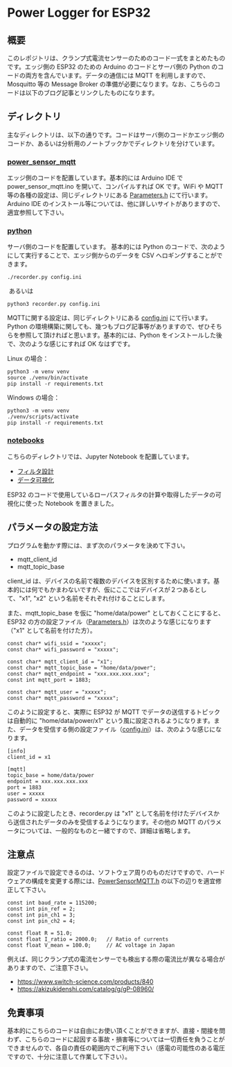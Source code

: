 # Power Logger for ESP32

## 概要

このレポジトリは、クランプ式電流センサーのためのコード一式をまとめたものです。エッジ側の ESP32 のための Arduino のコードとサーバ側の Python のコードの両方を含んでいます。データの通信には MQTT を利用しますので、Mosquitto 等の Message Broker の準備が必要になります。なお、こちらのコードは以下のブログ記事とリンクしたものになります。


## ディレクトリ

主なディレクトリは、以下の通りです。コードはサーバ側のコードかエッジ側のコードか、あるいは分析用のノートブックかでディレクトリを分けています。

### [power_sensor_mqtt]
エッジ側のコードを配置しています。基本的には Arduino IDE で power_sensor_mqtt.ino を開いて、コンパイルすれば OK です。WiFi や MQTT等の各種の設定は、同じディレクトリにある [Parameters.h] にて行います。Arduino IDE のインストール等については、他に詳しいサイトがありますので、適宜参照して下さい。

### [python]
サーバ側のコードを配置しています。 基本的には Python のコードで、次のようにして実行することで、エッジ側からのデータを CSV へロギングすることができます。

```
./recorder.py config.ini
```
​
あるいは

```
python3 recorder.py config.ini
```

MQTTに関する設定は、同じディレクトリにある [config.ini] にて行います。Python の環境構築に関しても、幾つもブログ記事等がありますので、ぜひそちらを参照して頂ければと思います。基本的には、Python をインストールした後で、次のような感じにすれば OK なはずです。


Linux の場合：
```
python3 -m venv venv
source ./venv/bin/activate
pip install -r requirements.txt
```

Windows の場合：
```
python3 -m venv venv
./venv/scripts/activate
pip install -r requirements.txt
```

### [notebooks]

こちらのディレクトリでは、Jupyter Notebook を配置しています。

- [フィルタ設計]
- [データ可視化]

ESP32 のコードで使用しているローパスフィルタの計算や取得したデータの可視化に使った Notebook を置きました。


## パラメータの設定方法

プログラムを動かす際には、まず次のパラメータを決めて下さい。

- mqtt_client_id
- mqtt_topic_base

client_id は、デバイスの名前で複数のデバイスを区別するために使います。基本的には何でもかまわないですが、仮にここではデバイスが２つあるとして、"x1", "x2" という名前をそれぞれ付けることにします。

また、mqtt_topic_base を仮に "home/data/power" としておくことにすると、ESP32 の方の設定ファイル（[Parameters.h]）は次のような感じになります（"x1" として名前を付けた方）。

```
const char* wifi_ssid = "xxxxx";
const char* wifi_password = "xxxxx";

const char* mqtt_client_id = "x1";
const char* mqtt_topic_base = "home/data/power";
const char* mqtt_endpoint = "xxx.xxx.xxx.xxx";
const int mqtt_port = 1883;

const char* mqtt_user = "xxxxx";
const char* mqtt_password = "xxxxx";

```

このように設定すると、実際に ESP32 が MQTT でデータの送信するトピックは自動的に "home/data/power/x1" という風に設定されるようになります。また、データを受信する側の設定ファイル（[config.ini]）は、次のような感じになります。

```
[info]
client_id = x1

[mqtt]
topic_base = home/data/power
endpoint = xxx.xxx.xxx.xxx
port = 1883
user = xxxxx
password = xxxxx
```

このように設定したとき、recorder.py は "x1" として名前を付けたデバイスから送信されたデータのみを受信するようになります。その他の MQTT のパラメータについては、一般的なものと一緒ですので、詳細は省略します。


## 注意点

設定ファイルで設定できるのは、ソフトウェア周りのものだけですので、ハードウェアの構成を変更する際には、[PowerSensorMQTT.h] の以下の辺りを適宜修正して下さい。

```
const int baud_rate = 115200;
const int pin_ref = 2;
const int pin_ch1 = 3;
const int pin_ch2 = 4;

const float R = 51.0;
const float I_ratio = 2000.0;   // Ratio of currents
const float V_mean = 100.0;     // AC voltage in Japan
```

例えば、同じクランプ式の電流センサーでも検出する際の電流比が異なる場合がありますので、ご注意下さい。

- https://www.switch-science.com/products/840
- https://akizukidenshi.com/catalog/g/gP-08960/


## 免責事項

基本的にこちらのコードは自由にお使い頂くことができますが、直接・間接を問わず、こちらのコードに起因する事故・損害等については一切責任を負うことができませんので、各自の責任の範囲内でご利用下さい（感電の可能性のある電圧ですので、十分に注意して作業して下さい）。

[python]:https://github.com/eohta/PowerLoggerESP32/tree/main/python
[power_sensor_mqtt]:https://github.com/eohta/PowerLoggerESP32/tree/main/power_sensor_mqtt
[notebooks]:https://github.com/eohta/PowerLoggerESP32/tree/main/notebooks

[フィルタ設計]:https://github.com/eohta/PowerLoggerESP32/blob/main/notebooks/filter_design.ipynb
[データ可視化]:https://github.com/eohta/PowerLoggerESP32/blob/main/notebooks/power_analysis.ipynb

[power_sensor_mqtt.ino]:https://github.com/eohta/PowerLoggerESP32/blob/main/power_sensor_mqtt/power_sensor_mqtt.ino
[Parameters.h]:https://github.com/eohta/PowerLoggerESP32/blob/main/power_sensor_mqtt/Parameters.h
[config.ini]:https://github.com/eohta/PowerLoggerESP32/blob/main/python/config.ini
[PowerSensorMQTT.h]:https://github.com/eohta/PowerLoggerESP32/blob/main/power_sensor_mqtt/PowerSensorMQTT.h
